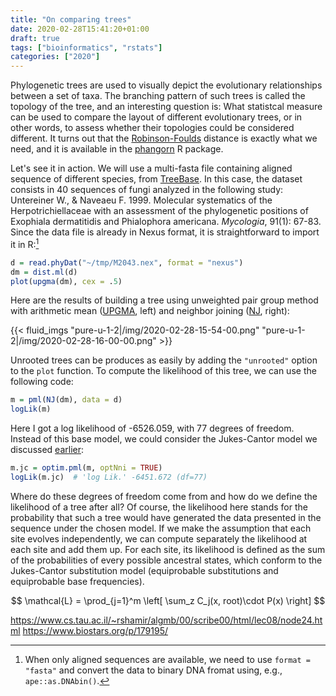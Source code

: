 ```yaml
---
title: "On comparing trees"
date: 2020-02-28T15:41:20+01:00
draft: true
tags: ["bioinformatics", "rstats"]
categories: ["2020"]
---
```


Phylogenetic trees are used to visually depict the evolutionary relationships between a set of taxa. The branching pattern of such trees is called the topology of the tree, and an interesting question is: What statistcal measure can be used to compare the layout of different evolutionary trees, or in other words, to assess whether their topologies could be considered different. It turns out that the [Robinson-Foulds](https://en.wikipedia.org/wiki/Robinson–Foulds_metric) distance is exactly what we need, and it is available in the [phangorn](https://cran.r-project.org/web/packages/phangorn/index.html) R package.

Let's see it in action. We will use a multi-fasta file containing aligned sequence of different species, from [TreeBase](https://treebase.org/treebase-web/home.html). In this case, the dataset consists in 40 sequences of fungi analyzed in the following study: Untereiner W., & Naveaeu F. 1999. Molecular systematics of the Herpotrichiellaceae with an assessment of the phylogenetic positions of Exophiala dermatitidis and Phialophora americana. _Mycologia_, 91(1): 67-83. Since the data file is already in Nexus format, it is straightforward to import it in R:[^1]

```r
d = read.phyDat("~/tmp/M2043.nex", format = "nexus")
dm = dist.ml(d)
plot(upgma(dm), cex = .5)
```

Here are the results of building a tree using unweighted pair group method with arithmetic mean ([UPGMA](https://en.wikipedia.org/wiki/UPGMA), left) and neighbor joining ([NJ](https://en.wikipedia.org/wiki/Neighbor_joining), right):

{{< fluid_imgs "pure-u-1-2|/img/2020-02-28-15-54-00.png" "pure-u-1-2|/img/2020-02-28-16-00-00.png" >}}

Unrooted trees can be produces as easily by adding the `"unrooted"` option to the `plot` function. To compute the likelihood of this tree, we can use the following code:

```r
m = pml(NJ(dm), data = d)
logLik(m)
```

Here I got a log likelihood of -6526.059, with 77 degrees of freedom. Instead of this base model, we could consider the Jukes-Cantor model we discussed [earlier](/post/markov-random-process-using-mathematica/):

```r
m.jc = optim.pml(m, optNni = TRUE)
logLik(m.jc)  # 'log Lik.' -6451.672 (df=77)
```

Where do these degrees of freedom come from and how do we define the likelihood of a tree after all? Of course, the likelihood here stands for the probability that such a tree would have generated the data presented in the sequence under the chosen model. If we make the assumption that each site evolves independently, we can compute separately the likelihood at each site and add them up. For each site, its likelihood is defined as the sum of the probabilities of every possible ancestral states, which conform to the Jukes-Cantor substitution model (equiprobable substitutions and equiprobable base frequencies).

$$ \mathcal{L} = \prod_{j=1}^m \left[ \sum_z C_j(x, root)\cdot P(x) \right] $$

https://www.cs.tau.ac.il/~rshamir/algmb/00/scribe00/html/lec08/node24.html
https://www.biostars.org/p/179195/

[^1]: When only aligned sequences are available, we need to use `format = "fasta"` and convert the data to binary DNA fromat using, e.g., `ape::as.DNAbin()`.
